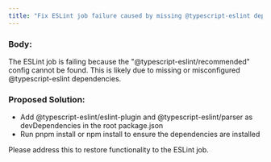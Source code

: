 ```yaml
---
title: "Fix ESLint job failure caused by missing @typescript-eslint dependencies"
---
```


### Body:
The ESLint job is failing because the "@typescript-eslint/recommended" config cannot be found. This is likely due to missing or misconfigured @typescript-eslint dependencies.

### Proposed Solution:
- Add @typescript-eslint/eslint-plugin and @typescript-eslint/parser as devDependencies in the root package.json
- Run pnpm install or npm install to ensure the dependencies are installed

Please address this to restore functionality to the ESLint job.